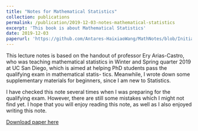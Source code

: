 ```yaml
---
title: "Notes for Mathematical Statistics"
collection: publications
permalink: /publication/2019-12-03-notes-mathematical-statistics
excerpt: 'This book is about Mathematical Statistics'
date: 2019-12-03
paperurl: 'https://github.com/Antares-HaixiaoWang/MathNotes/blob/Initial-Documents/MathematicalStatistics/MathematicalStatistics.pdf'
---
```

This lecture notes is based on the handout of professor Ery Arias-Castro, who was teaching mathematical statistics in Winter and Spring quarter 2019 at UC San Diego, which is aimed at helping PhD students pass the qualifying exam in mathematical statis- tics. Meanwhile, I wrote down some supplementary materials for beginners, since I am new to Statistics.

I have checked this note several times when I was preparing for the qualifying exam. However, there are still some mistakes which I might not find yet. I hope that you will enjoy reading this note, as well as I also enjoyed writing this note.

[Download paper here](https://github.com/Antares-HaixiaoWang/MathNotes/blob/Initial-Documents/MathematicalStatistics/MathematicalStatistics.pdf)